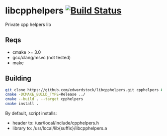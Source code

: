 # libcpphelpers [![Build Status](https://travis-ci.org/edwardstock/libcpphelpers.svg?branch=master)](https://travis-ci.org/edwardstock/libcpphelpers)
Private cpp helpers lib


## Reqs
* cmake >= 3.0
* gcc/clang/msvc (not tested)
* make

## Building
```bash
git clone https://github.com/edwardstock/libcpphelpers.git cpphelpers && cd cpphelpers/build
cmake -DCMAKE_BUILD_TYPE=Release ../
cmake --build . --target cpphelpers
cmake install .
```

By default, script installs:
* header to: /usr/local/include/cpphelpers.h 
* library to: /usr/local/lib{suffix}/libcpphelpers.a
